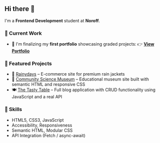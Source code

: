 ## Hi there 👋

I'm a **Frontend Development** student at **Noroff**.

### 🚀 Current Work
- 🧪 I'm finalizing my **first portfolio** showcasing graded projects:
  👉 [**View Portfolio**](https://portfolio-1-hallsi90.netlify.app/)

### 💼 Featured Projects
- 🧥 [Rainydays](https://github.com/hallsi90/javascript-1-course-assignment) – E-commerce site for premium rain jackets  
- 🧬 [Community Science Museum](https://github.com/hallsi90/Semester-Project-1) – Educational museum site built with semantic HTML and responsive CSS  
- 🍽️ [The Tasty Table](https://github.com/hallsi90/FED1-PE1-hallsi90) – Full blog application with CRUD functionality using JavaScript and a real API

### 🧰 Skills
- HTML5, CSS3, JavaScript
- Accessibility, Responsiveness
- Semantic HTML, Modular CSS
- API Integration (Fetch / async-await)

<!--
**hallsi90/hallsi90** is a ✨ _special_ ✨ repository because its `README.md` (this file) appears on your GitHub profile.

Here are some ideas to get you started:

- 🔭 I’m currently working on ...
- 🌱 I’m currently learning ...
- 👯 I’m looking to collaborate on ...
- 🤔 I’m looking for help with ...
- 💬 Ask me about ...
- 📫 How to reach me: ...
- 😄 Pronouns: ...
- ⚡ Fun fact: ...
-->

